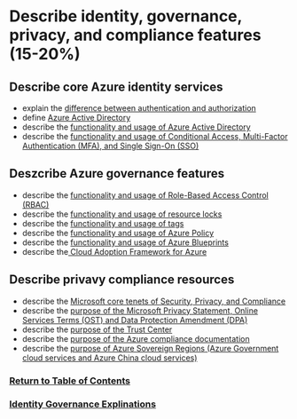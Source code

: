 # Describe identity, governance, privacy, and compliance features (15-20%)

## Describe core Azure identity services
* explain the [difference between authentication and authorization](https://www.youtube.com/watch?v=b_WIjY-burU)
* define [Azure Active Directory](https://www.youtube.com/watch?v=Ma7VAQE7ga4)
* describe the [functionality and usage of Azure Active Directory](https://www.youtube.com/watch?v=Ma7VAQE7ga4)
* describe the [functionality and usage of Conditional Access, Multi-Factor Authentication (MFA), and Single Sign-On (SSO)](https://www.youtube.com/watch?v=DFwERh9Xxk0)

## Deszcribe Azure governance features
* describe the [functionality and usage of Role-Based Access Control (RBAC)](https://www.youtube.com/watch?v=4v7ffXxOnwU)
* describe the [functionality and usage of resource locks](https://www.youtube.com/watch?v=eDH20Ve0eI0)
* describe the [functionality and usage of tags](https://www.youtube.com/watch?v=J40eJR4qQ0w)
* describe the [functionality and usage of Azure Policy](https://www.youtube.com/watch?v=9WO4EBgUJXk)
* describe the [functionality and usage of Azure Blueprints](https://www.youtube.com/watch?v=3rSCnAZPNfo)
* describe the[ Cloud Adoption Framework for Azure](https://www.youtube.com/watch?v=d6usiB4MKq8)

## Describe privavy compliance resources
* describe the [Microsoft core tenets of Security, Privacy, and Compliance](https://www.youtube.com/watch?v=zBzsDYZw98M)
* describe the [purpose of the Microsoft Privacy Statement, Online Services Terms (OST) and Data Protection Amendment (DPA)](https://www.youtube.com/watch?v=zBzsDYZw98M)
* describe the [purpose of the Trust Center](https://www.youtube.com/watch?v=zBzsDYZw98M)
* describe the [purpose of the Azure compliance documentation](https://www.youtube.com/watch?v=zBzsDYZw98M&t=63s)
* describe the [purpose of Azure Sovereign Regions (Azure Government cloud services and Azure China cloud services)](https://www.youtube.com/watch?v=W6WFwHElS4U)

### [Return to Table of Contents](/README.md)
### [Identity Governance Explinations](/5-Identity-Governance/sec5.md)